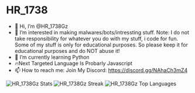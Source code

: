 # HR_1738
- 👋 Hi, I’m @HR_1738Gz
- 👀 I’m interested in making malwares/bots/intressting stuff. Note: I do not take responsibility for whatever you do with my stuff, i code for fun. Some of my stuff is only for educational purposes. So please keep it for educational purposes and do NOT abuse it!
- 🌱 I’m currently learning Python
- 🔥Next Targeted Language Is Probarly Javascript
- 📫 How to reach me: Join My Discord: https://discord.gg/NAhaCh3mZ4


![HR_1738Gz Stats](https://github-readme-stats.vercel.app/api?username=HR_1738Gz&theme=tokyonight&show_icons=true&hide_border=true&count_private=true)
![HR_1738Gz Streak](https://github-readme-streak-stats.herokuapp.com/?user=HR_1738Gz&theme=tokyonight&hide_border=true)
![HR_1738Gz Top Languages](https://github-readme-stats.vercel.app/api/top-langs/?username=HR_1738Gz&theme=tokyonight&show_icons=true&hide_border=true&layout=compact)



<!---
faiqff/faiqff is a ✨ special ✨ repository because its `README.md` (this file) appears on your GitHub profile.
You can click the Preview link to take a look at your changes.
--->

